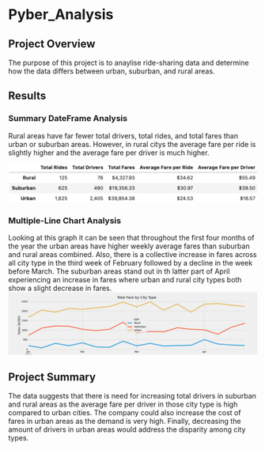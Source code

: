 # Pyber_Analysis

## Project Overview

The purpose of this project is to anaylise ride-sharing data and determine how the data differs between urban, suburban, and rural areas.

## Results

### Summary DateFrame Analysis

Rural areas have far fewer  total drivers, total rides, and total fares than urban or suburban areas. However, in rural citys the average fare per 
ride is slightly higher and the average fare per driver is much higher.

![This is an image.](https://github.com/DanielBergan/Pyber_Analysis/blob/main/analysis/PyBer_summary.png)

### Multiple-Line Chart Analysis

Looking at this graph it can be seen that throughout the first four months of the year the urban areas have higher weekly average fares than 
suburban and rural areas combined. Also, there is a collective increase in fares across all city type in the third week of February followed by a decline in the week before March. The suburban areas stand out in th latter part of April experiencing an increase in fares where urban and rural city types both show a slight decrease in fares.![This is an image.](https://github.com/DanielBergan/Pyber_Analysis/blob/main/analysis/PyBer_fare_summary.png)

## Project Summary

The data suggests that there is need for increasing total drivers in suburban and rural areas as the average fare per driver in those city type
is high compared to urban cities. The company could also increase the cost of fares in urban areas as the demand is very high. Finally, decreasing 
the amount of drivers in urban areas would address the disparity among city types.

